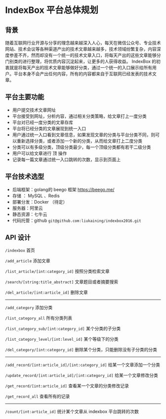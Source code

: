 # IndexBox 平台总体规划

## 背景 

随着互联网行业开源与分享的理念越来越深入人心，每天在微信公众号、专业技术网站、技术会议等各种渠道产出的技术文章越来越多，技术领域纷繁复杂，内容深度参差不齐，然而却没有一个统一的技术文章入口，将每天产出的这些文章能够分门别类的进行整理，将优质内容沉淀起来，让更多的人获得收益。 IndexBox 的初衷就是将每天产出的技术文章能够做好分类，通过一个统一的入口展示给所有用户。平台本身不会产出任何内容，所有的内容都来自于互联网已经发表的技术文章。

## 平台主要功能

- 用户提交技术文章网址
- 平台接受到网址，分析内容，通过相关分类策略，给文章打上一度分类
- 平台对已经一度分类的文章存库
- 平台将已经分类的文章展现到统一入口
- 用户通过统一入口看到文章信息，如果发现文章的分类与平台分类不同，则可以重新选择分类，或者添加一个新的分类，从而给文章打上二度分类
- 分类可以有多级分类，顶级分类最少，每一个顶级分类都有若干二级分类
- 用户可以给文章进行 顶  操作
- 记录每一篇文章通过统一入口跳转的次数，显示到页面上

## 平台技术选型

- 后端框架：golang的 beego 框架 https://beego.me/
- 存储 ：  MySQL 、Redis 
- 部署分发：Docker （待定）
- 服务器：阿里云
- 静态资源：七牛云
- 代码托管：github  `git@github.com:liukaining/indexbox2016.git`


## API  设计

`/indexbox`  首页

`/add_article`  添加文章

`/list_article/[int:category_id]` 按照分类检索文章

`/search/[string:title_abstract]`  文章题目或者摘要搜索

`/del_article/[int:article_id]` 删除文章


----------


`/add_category` 添加分类

`/list_category_all` 所有分类列表

`/list_category_sub/[int:category_id]` 某个分类的子分类

`/list_category_level/[int:level_id]` 某个等级下的分类

`/del_category/[int:category_id]` 删除某个分类，只能删除没有子分类的分类


----------

`/add_record/[int:article_id]/[int:category_id]` 给某一个文章添加一个分类

`/update_record/[int:article_id]/[int:category_id]` 给某一个文章修改分类

`/get_record/[int:article_id]` 查看某一个文章的分类修改记录

`/get_record_all` 查看所有的记录


----------

`/count/[int:article_id]`  统计某个文章从 indexbox 平台跳转的次数

